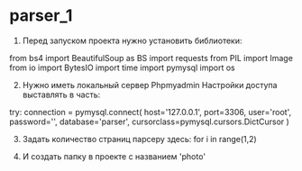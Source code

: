 # parser_1

1. Перед запуском проекта нужно установить библиотеки:

from bs4 import BeautifulSoup as BS
import requests
from PIL import Image
from io import BytesIO
import time
import pymysql
import os


2. Нужно иметь локальный сервер  Phpmyadmin
Настройки доступа выставлять в часть:

try:
    connection = pymysql.connect(
            host='127.0.0.1',
            port=3306,
            user='root',
            password='',
            database='parser',
            cursorclass=pymysql.cursors.DictCursor
    )

3. Задать количество страниц парсеру здесь:
for i in range(1,2)

4. И создать папку в проекте с названием 'photo'
